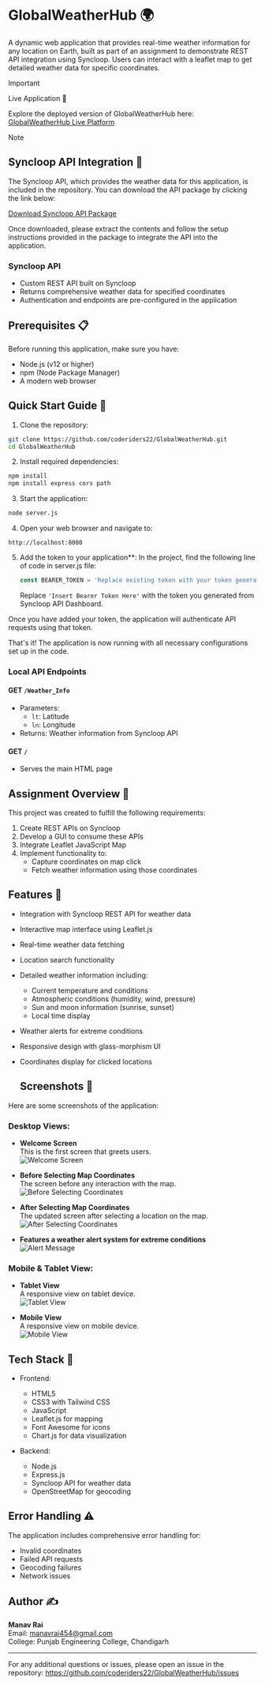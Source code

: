 # GlobalWeatherHub 🌍

A dynamic web application that provides real-time weather information for any location on Earth, built as part of an assignment to demonstrate REST API integration using Syncloop. Users can interact with a leaflet map to get detailed weather data for specific coordinates.

> [!IMPORTANT]
Live Application 🔗

Explore the deployed version of GlobalWeatherHub here: [GlobalWeatherHub Live Platform](https://globalweatherhub.koyeb.app/)

> [!NOTE]
> ## Syncloop API Integration 🔌

The Syncloop API, which provides the weather data for this application, is included in the repository. You can download the API package by clicking the link below:

[Download Syncloop API Package](https://github.com/coderiders22/GlobalWeatherHub/blob/5806618e5f236e42f4850e3f784cb797d4fc0b17/Syncloop%20Weather%20Api%20.zip)

Once downloaded, please extract the contents and follow the setup instructions provided in the package to integrate the API into the application.

### Syncloop API
- Custom REST API built on Syncloop
- Returns comprehensive weather data for specified coordinates
- Authentication and endpoints are pre-configured in the application

## Prerequisites 📋

Before running this application, make sure you have:

- Node.js (v12 or higher)
- npm (Node Package Manager)
- A modern web browser

## Quick Start Guide 🚀

1. Clone the repository:
```bash
git clone https://github.com/coderiders22/GlobalWeatherHub.git
cd GlobalWeatherHub
```

2. Install required dependencies:
```bash
npm install
npm install express cors path
```

3. Start the application:
```bash
node server.js
```

4. Open your web browser and navigate to:
```
http://localhost:8000
```
5. Add the token to your application**:
   In the project, find the following line of code in server.js file:

   ```javascript
   const BEARER_TOKEN = 'Replace existing token with your token generated through the platform';
   ```

   Replace `'Insert Bearer Token Here'` with the token you generated from Syncloop API Dashboard.

Once you have added your token, the application will authenticate API requests using that token.

That's it! The application is now running with all necessary configurations set up in the code.

### Local API Endpoints
#### GET `/Weather_Info`
- Parameters:
  - `lt`: Latitude
  - `ln`: Longitude
- Returns: Weather information from Syncloop API

#### GET `/`
- Serves the main HTML page

## Assignment Overview 📝

This project was created to fulfill the following requirements:
1. Create REST APIs on Syncloop
2. Develop a GUI to consume these APIs
3. Integrate Leaflet JavaScript Map
4. Implement functionality to:
   - Capture coordinates on map click
   - Fetch weather information using those coordinates

## Features 🌟

- Integration with Syncloop REST API for weather data
- Interactive map interface using Leaflet.js
- Real-time weather data fetching
- Location search functionality
- Detailed weather information including:
  - Current temperature and conditions
  - Atmospheric conditions (humidity, wind, pressure)
  - Sun and moon information (sunrise, sunset)
  - Local time display
- Weather alerts for extreme conditions
- Responsive design with glass-morphism UI
- Coordinates display for clicked locations

  ## Screenshots 📸

Here are some screenshots of the application:

### Desktop Views:

- **Welcome Screen**  
  This is the first screen that greets users.  
  ![Welcome Screen](https://github.com/coderiders22/GlobalWeatherHub/blob/f1efbb240b20f1207eac04e98d13c40b4b8b78dd/Screenshots/welcome%20screen.png)

- **Before Selecting Map Coordinates**  
  The screen before any interaction with the map.  
  ![Before Selecting Coordinates](https://github.com/coderiders22/GlobalWeatherHub/blob/f1efbb240b20f1207eac04e98d13c40b4b8b78dd/Screenshots/before%20selecting%20.png)

- **After Selecting Map Coordinates**  
  The updated screen after selecting a location on the map.  
  ![After Selecting Coordinates](https://github.com/coderiders22/GlobalWeatherHub/blob/f1efbb240b20f1207eac04e98d13c40b4b8b78dd/Screenshots/after%20selecting.png)

- **Features a weather alert system for extreme conditions**
   ![Alert Message](https://github.com/coderiders22/GlobalWeatherHub/blob/72784d577f0ae1df070fe729e73dbe0dcc2db6ce/Screenshots/alert%20message.png)

### Mobile & Tablet View:

- **Tablet View**  
  A responsive view on tablet device.  
  ![Tablet View](https://github.com/coderiders22/GlobalWeatherHub/blob/4ee1a29a3e88b730ef411b66218b165abe3d0d0c/Screenshots/tablet%20view.png)

- **Mobile View**  
  A responsive view on mobile device.  
  ![Mobile View](https://github.com/coderiders22/GlobalWeatherHub/blob/4ee1a29a3e88b730ef411b66218b165abe3d0d0c/Screenshots/mobile%20view.png)

## Tech Stack 💪

- Frontend:
  - HTML5
  - CSS3 with Tailwind CSS
  - JavaScript
  - Leaflet.js for mapping
  - Font Awesome for icons
  - Chart.js for data visualization

- Backend:
  - Node.js
  - Express.js
  - Syncloop API for weather data
  - OpenStreetMap for geocoding

## Error Handling ⚠️

The application includes comprehensive error handling for:
- Invalid coordinates
- Failed API requests
- Geocoding failures
- Network issues

## Author ✍️

**Manav Rai**  
Email: [manavrai454@gmail.com](mailto:manavrai454@gmail.com)  
College: Punjab Engineering College, Chandigarh


---

For any additional questions or issues, please open an issue in the repository: https://github.com/coderiders22/GlobalWeatherHub/issues






